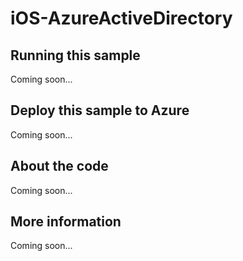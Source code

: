 # iOS-AzureActiveDirectory

## Running this sample
Coming soon...
## Deploy this sample to Azure
Coming soon...
## About the code
Coming soon...
## More information
Coming soon...